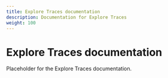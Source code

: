 ```yaml
---
title: Explore Traces documentation
description: Documentation for Explore Traces
weight: 100
---
```


# Explore Traces documentation

Placeholder for the Explore Traces documentation.